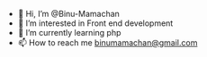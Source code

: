 - 👋 Hi, I’m @Binu-Mamachan
- 👀 I’m interested in Front end development
- 🌱 I’m currently learning php
- 📫 How to reach me binumamachan@gmail.com

<!---
Binu-Mamachan/Binu-Mamachan is a ✨ special ✨ repository because its `README.md` (this file) appears on your GitHub profile.
You can click the Preview link to take a look at your changes.
--->

